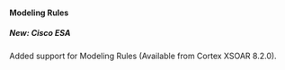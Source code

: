 
#### Modeling Rules

##### New: Cisco ESA

 Added support for Modeling Rules (Available from Cortex XSOAR 8.2.0).
